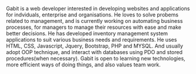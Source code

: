 Gabit is a web developer interested in developing websites and applications for indviduals, enterprise and organisations.
He loves to solve probems related to management, and is currently working on automating business processes, for managers to manage their resources with ease and make better decisions.
He has developed inventory management system applications to suit various business needs and requirements.
He uses HTML, CSS, Javascript, Jquery, Bootstrap, PHP and MYSQL. And usually adopt OOP technique, and interact with databases using PDO and stored procedures(when necessary).
Gabit is open to learning new technologies, more efficient ways of doing things, and also values team work.

